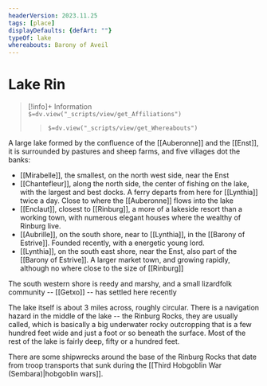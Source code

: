 ```yaml
---
headerVersion: 2023.11.25
tags: [place]
displayDefaults: {defArt: ""}
typeOf: lake
whereabouts: Barony of Aveil
---
```

# Lake Rin
>[!info]+ Information  
> `$=dv.view("_scripts/view/get_Affiliations")`  
>> `$=dv.view("_scripts/view/get_Whereabouts")`

A large lake formed by the confluence of the [[Auberonne]] and the [[Enst]], it is surrounded by pastures and sheep farms, and five villages dot the banks:

* [[Mirabelle]], the smallest, on the north west side, near the Enst
* [[Chantefleur]], along the north side, the center of fishing on the lake, with the largest and best docks. A ferry departs from here for [[Lynthia]] twice a day. Close to where the [[Auberonne]] flows into the lake
* [[Enclaut]], closest to [[Rinburg]], a more of a lakeside resort than a working town, with numerous elegant houses where the wealthy of Rinburg live. 
* [[Aubrille]], on the south shore, near to [[Lynthia]], in the [[Barony of Estrive]]. Founded recently, with a energetic young lord.
* [[Lynthia]], on the south east shore, near the Enst, also part of the [[Barony of Estrive]]. A larger market town, and growing rapidly, although no where close to the size of [[Rinburg]]

The south western shore is reedy and marshy, and a small lizardfolk community -- [[Getxo]] -- has settled here recently

The lake itself is about 3 miles across, roughly circular. There is a navigation hazard in the middle of the lake -- the Rinburg Rocks, they are usually called, which is basically a big underwater rocky outcropping that is a few hundred feet wide and just a foot or so beneath the surface. Most of the rest of the lake is fairly deep, fifty or a hundred feet.

There are some shipwrecks around the base of the Rinburg Rocks that date from troop transports that sunk during the [[Third Hobgoblin War (Sembara)|hobgoblin wars]].  